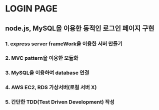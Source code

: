 # LOGIN PAGE

## node.js, MySQL을 이용한 동적인 로그인 페이지 구현

### 1. express server frameWork을 이용한 서버 만들기

### 2. MVC pattern을 이용한 모듈화

### 3. MySQL을 이용하여 database 연결

### 4. AWS EC2, RDS 가상서버(로컬 서버 X)

### 5. 간단한 TDD(Test Driven Development) 작성
